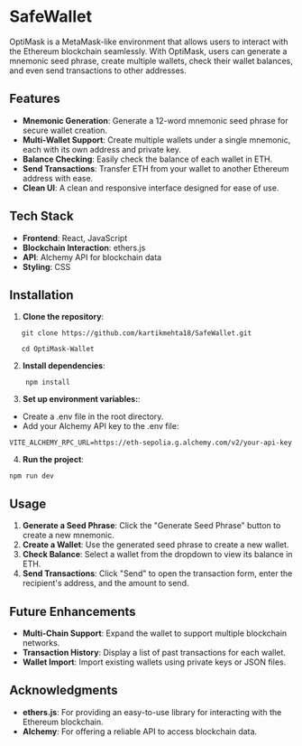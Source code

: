 # SafeWallet

OptiMask is a MetaMask-like environment that allows users to interact with the Ethereum blockchain seamlessly. With OptiMask, users can generate a mnemonic seed phrase, create multiple wallets, check their wallet balances, and even send transactions to other addresses.

## Features

- **Mnemonic Generation**: Generate a 12-word mnemonic seed phrase for secure wallet creation.
- **Multi-Wallet Support**: Create multiple wallets under a single mnemonic, each with its own address and private key.
- **Balance Checking**: Easily check the balance of each wallet in ETH.
- **Send Transactions**: Transfer ETH from your wallet to another Ethereum address with ease.
- **Clean UI**: A clean and responsive interface designed for ease of use.

## Tech Stack

- **Frontend**: React, JavaScript
- **Blockchain Interaction**: ethers.js
- **API**: Alchemy API for blockchain data
- **Styling**: CSS

## Installation

1. **Clone the repository**:
```
   git clone https://github.com/kartikmehta18/SafeWallet.git
```
```
   cd OptiMask-Wallet
```

2. **Install dependencies**:
```
    npm install
```

3. **Set up environment variables:**:
- Create a .env file in the root directory.
- Add your Alchemy API key to the .env file:
```
VITE_ALCHEMY_RPC_URL=https://eth-sepolia.g.alchemy.com/v2/your-api-key
```

4. **Run the project**:
```
npm run dev
```

## Usage
1. **Generate a Seed Phrase**: Click the "Generate Seed Phrase" button to create a new mnemonic.
2. **Create a Wallet**: Use the generated seed phrase to create a new wallet.
3. **Check Balance**: Select a wallet from the dropdown to view its balance in ETH.
4. **Send Transactions**: Click "Send" to open the transaction form, enter the recipient's address, and the amount to send.


## Future Enhancements
- **Multi-Chain Support**: Expand the wallet to support multiple blockchain networks.
- **Transaction History**: Display a list of past transactions for each wallet.
- **Wallet Import**: Import existing wallets using private keys or JSON files.

## Acknowledgments
- **ethers.js**: For providing an easy-to-use library for interacting with the Ethereum blockchain.
- **Alchemy**: For offering a reliable API to access blockchain data.
